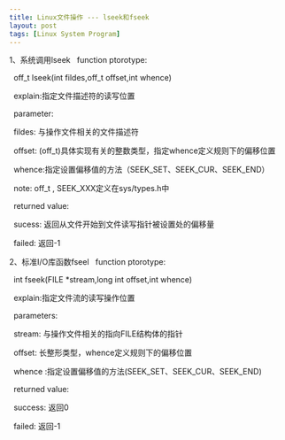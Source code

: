 ```yaml
---
title: Linux文件操作 --- lseek和fseek
layout: post
tags: [Linux System Program]
---
```


1、系统调用lseek
  function ptorotype:

  off_t lseek(int fildes,off_t offset,int whence)

  explain:指定文件描述符的读写位置



  parameter:

  fildes: 与操作文件相关的文件描述符

  offset: (off_t)具体实现有关的整数类型，指定whence定义规则下的偏移位置

  whence:指定设置偏移值的方法（SEEK_SET、SEEK_CUR、SEEK_END）

  note: off_t , SEEK_XXX定义在sys/types.h中



  returned value:

  sucess: 返回从文件开始到文件读写指针被设置处的偏移量

  failed: 返回-1

2、标准I/O库函数fseel
  function ptorotype:

  int fseek(FILE *stream,long int offset,int whence)

  explain:指定文件流的读写操作位置



  parameters:

  stream: 与操作文件相关的指向FILE结构体的指针

  offset: 长整形类型，whence定义规则下的偏移位置

  whence :指定设置偏移值的方法(SEEK_SET、SEEK_CUR、SEEK_END)



  returned value:

  success: 返回0

  failed: 返回-1